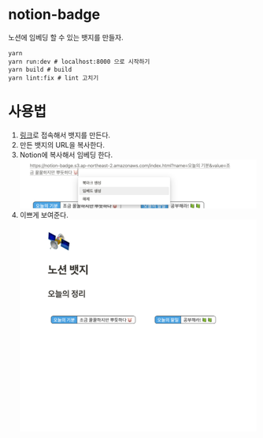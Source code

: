 # notion-badge

노션에 임베딩 할 수 있는 뱃지를 만들자.

```
yarn
yarn run:dev # localhost:8000 으로 시작하기
yarn build # build
yarn lint:fix # lint 고치기
```

# 사용법

1. [링크](https://notion-badge.s3.ap-northeast-2.amazonaws.com/index.html)로 접속해서 뱃지를 만든다.
2. 만든 뱃지의 URL을 복사한다.
3. Notion에 복사해서 임베딩 한다.
  ![embedding](docs/embedding.png)
4. 이쁘게 보여준다.
  ![badges](docs/badges.png)
